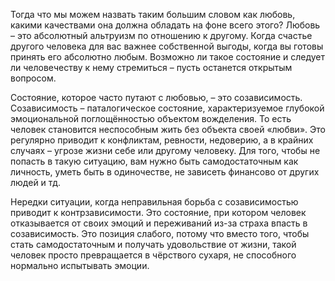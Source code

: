 Тогда что мы можем назвать таким большим словом как любовь, какими качествами она должна обладать на фоне всего этого? Любовь – это абсолютный альтруизм по отношению к другому. Когда счастье другого человека для вас важнее собственной выгоды, когда вы готовы принять его абсолютно любым. Возможно ли такое состояние и следует ли человечеству к нему стремиться – пусть останется открытым вопросом.

Состояние, которое часто путают с любовью, – это созависимость. Созависимость – паталогическое состояние, характеризуемое глубокой эмоциональной поглощённостью объектом вожделения. То есть человек становится неспособным жить без объекта своей «любви». Это регулярно приводит к конфликтам, ревности, недоверию, а в крайних случаях – угрозе жизни себе или другому человеку. Для того, чтобы не попасть в такую ситуацию, вам нужно быть самодостаточным как личность, уметь быть в одиночестве, не зависеть финансово от других людей и тд.

Нередки ситуации, когда неправильная борьба с созависимостью приводит к контрзависимости. Это состояние, при котором человек отказывается от своих эмоций и переживаний из-за страха впасть в созависимость. Это позиция слабого, потому что вместо того, чтобы стать самодостаточным и получать удовольствие от жизни, такой человек просто превращается в чёрствого сухаря, не способного нормально испытывать эмоции.
